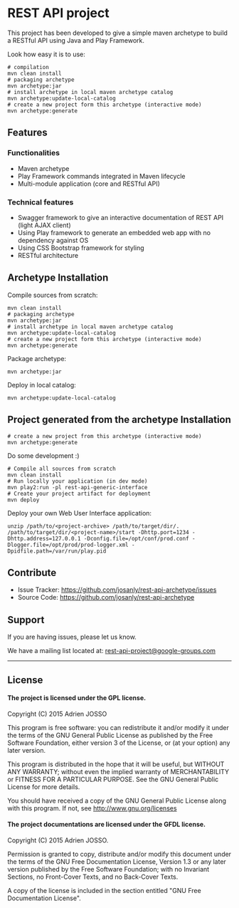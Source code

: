 # REST API project

This project has been developed to give a simple maven archetype to build a RESTful API using Java and Play Framework.

Look how easy it is to use:

	# compilation 
	mvn clean install
    # packaging archetype
    mvn archetype:jar 
    # install archetype in local maven archetype catalog
    mvn archetype:update-local-catalog 
    # create a new project form this archetype (interactive mode)
    mvn archetype:generate 


## Features

### Functionalities
- Maven archetype
- Play Framework commands integrated in Maven lifecycle
- Multi-module application (core and RESTful API)


### Technical features
- Swagger framework to give an interactive documentation of REST API (light AJAX client)
- Using Play framework to generate an embedded web app with no dependency against OS
- Using CSS Bootstrap framework for styling
- RESTful architecture


## Archetype Installation

Compile sources from scratch:

    mvn clean install 
    # packaging archetype
    mvn archetype:jar 
    # install archetype in local maven archetype catalog
    mvn archetype:update-local-catalog 
    # create a new project form this archetype (interactive mode)
    mvn archetype:generate 

Package archetype:

    mvn archetype:jar

Deploy in local catalog:

    mvn archetype:update-local-catalog 

## Project generated from the archetype Installation

    # create a new project from this archetype (interactive mode)
    mvn archetype:generate 

Do some development :)

    # Compile all sources from scratch
    mvn clean install
    # Run locally your application (in dev mode)
    mvn play2:run -pl rest-api-generic-interface
    # Create your project artifact for deployment
    mvn deploy

Deploy your own Web User Interface application:

    unzip /path/to/<project-archive> /path/to/target/dir/.
    /path/to/target/dir/<project-name>/start -Dhttp.port=1234 -Dhttp.address=127.0.0.1 -Dconfig.file=/opt/conf/prod.conf -Dlogger.file=/opt/prod/prod-logger.xml -Dpidfile.path=/var/run/play.pid

## Contribute

- Issue Tracker: https://github.com/josanly/rest-api-archetype/issues
- Source Code: https://github.com/josanly/rest-api-archetype

## Support

If you are having issues, please let us know.

We have a mailing list located at: rest-api-project@google-groups.com

-------------------

## License

#### The project is licensed under the GPL license.

Copyright (C) 2015 Adrien JOSSO

This program is free software: you can redistribute it and/or modify
it under the terms of the GNU General Public License as published by
the Free Software Foundation, either version 3 of the License, or
(at your option) any later version.

This program is distributed in the hope that it will be useful,
but WITHOUT ANY WARRANTY; without even the implied warranty of
MERCHANTABILITY or FITNESS FOR A PARTICULAR PURPOSE.  See the
GNU General Public License for more details.

You should have received a copy of the GNU General Public License
along with this program.  If not, see http://www.gnu.org/licenses

#### The project documentations are licensed under the GFDL license.

Copyright (C)  2015  Adrien JOSSO.

Permission is granted to copy, distribute and/or modify this document
under the terms of the GNU Free Documentation License, Version 1.3
or any later version published by the Free Software Foundation;
with no Invariant Sections, no Front-Cover Texts, and no Back-Cover Texts.

A copy of the license is included in the section entitled "GNU
Free Documentation License".
